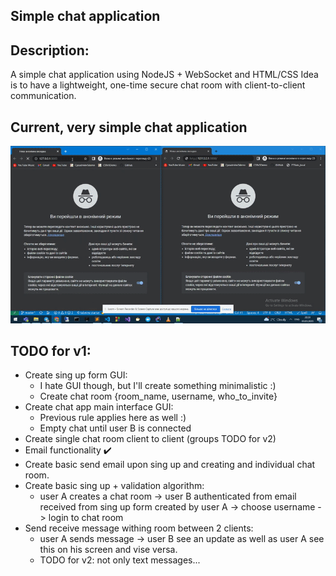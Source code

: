 Simple chat application
---
Description:
---
A simple chat application using NodeJS + WebSocket and HTML/CSS
Idea is to have a lightweight, one-time secure chat room with client-to-client communication.

Current, very simple chat application
---
![](https://github.com/swifty94/nodejs-course/blob/master/chat-app/chat.gif)


TODO for v1:
---

- Create sing up form GUI:
    - I hate GUI though, but I'll create something minimalistic :)
    - Create chat room {room_name, username, who_to_invite}
- Create chat app main interface GUI:
    - Previous rule applies here as well :)
    - Empty chat until user B is connected
- Create single chat room client to client (groups TODO for v2)
- Email functionality :heavy_check_mark:
- Create basic send email upon sing up and creating and individual chat room.
- Create basic sing up + validation algorithm:
   - user A creates a chat room -> user B authenticated from email received from sing up form created by user A -> choose username -> login to chat room
- Send receive message withing room between 2 clients:
    - user A sends message -> user B see an update as well as user A see this on his screen and vise versa.
    - TODO for v2: not only text messages...